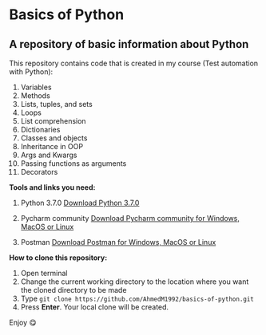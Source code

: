 # Basics of Python
## A repository of basic information about Python

This repository contains code that is created in my course (Test automation with Python):
1. Variables
2. Methods
3. Lists, tuples, and sets
4. Loops
5. List comprehension
6. Dictionaries
7. Classes and objects
8. Inheritance in OOP
9. Args and Kwargs
10. Passing functions as arguments
11. Decorators

**Tools and links you need:**
1. Python 3.7.0
[Download Python 3.7.0](https://www.python.org/downloads/)

2. Pycharm community
[Download Pycharm community for Windows, MacOS or Linux](https://www.jetbrains.com/pycharm/download/#section=linux)

3. Postman
[Download Postman for Windows, MacOS or Linux](https://www.getpostman.com/apps)

**How to clone this repository:**
1. Open terminal
2. Change the current working directory to the location where you want the cloned directory to be made
3. Type ``` git clone https://github.com/AhmedM1992/basics-of-python.git ```
4. Press **Enter**. Your local clone will be created.

Enjoy :yum:
